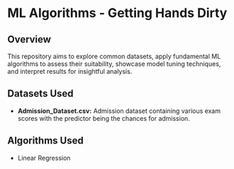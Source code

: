 # ML Algorithms - Getting Hands Dirty

## Overview
This repository aims to explore common datasets, apply fundamental ML algorithms to assess their suitability, showcase model tuning techniques, and interpret results for insightful analysis.

## Datasets Used
- **Admission_Dataset.csv:** Admission dataset containing various exam scores with the predictor being the chances for admission.

## Algorithms Used
- Linear Regression